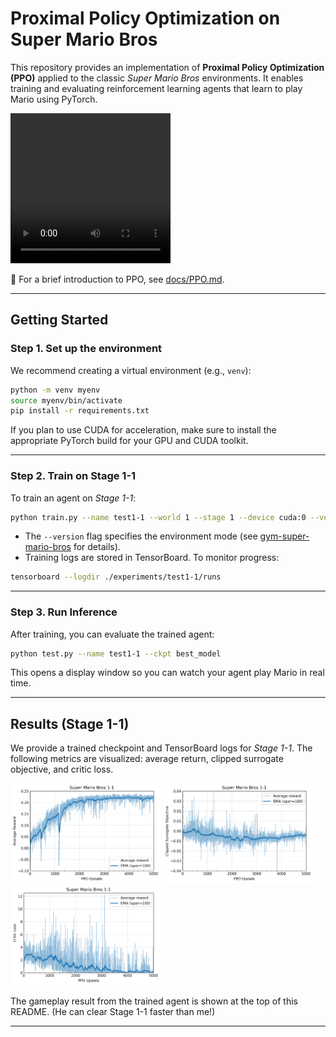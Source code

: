 # Proximal Policy Optimization on Super Mario Bros

This repository provides an implementation of **Proximal Policy Optimization (PPO)** applied to the classic *Super Mario Bros* environments.
It enables training and evaluating reinforcement learning agents that learn to play Mario using PyTorch.

<video src="assets/play1-1.mp4" width="256" height="240" controls></video>

📖 For a brief introduction to PPO, see [docs/PPO.md](./docs/PPO.md).

---

## Getting Started

### Step 1. Set up the environment

We recommend creating a virtual environment (e.g., `venv`):

```bash
python -m venv myenv
source myenv/bin/activate
pip install -r requirements.txt
```

If you plan to use CUDA for acceleration, make sure to install the appropriate PyTorch build for your GPU and CUDA toolkit.

---

### Step 2. Train on Stage 1-1

To train an agent on *Stage 1-1*:

```bash
python train.py --name test1-1 --world 1 --stage 1 --device cuda:0 --version 0 --frame_size 64
```

* The `--version` flag specifies the environment mode (see [gym-super-mario-bros](https://pypi.org/project/gym-super-mario-bros/) for details).
* Training logs are stored in TensorBoard. To monitor progress:

```bash
tensorboard --logdir ./experiments/test1-1/runs
```

---

### Step 3. Run Inference

After training, you can evaluate the trained agent:

```bash
python test.py --name test1-1 --ckpt best_model
```

This opens a display window so you can watch your agent play Mario in real time.

---

## Results (Stage 1-1)

We provide a trained checkpoint and TensorBoard logs for *Stage 1-1*.
The following metrics are visualized: average return, clipped surrogate objective, and critic loss.

<img src="./assets/reward1-1.png" width="240" height="160" controls></img> <img src="./assets/clip1-1.png" width="240" height="160" controls></img> <img src="./assets/critic1-1.png" width="240" height="160" controls></img>

The gameplay result from the trained agent is shown at the top of this README.
(He can clear Stage 1-1 faster than me!)

---